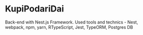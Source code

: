 # KupiPodariDai

Back-end with Nest.js Framework.
Used tools and technics - Nest, webpack, npm, yarn, RTypeScript, Jest, TypeORM, Postgres DB
